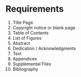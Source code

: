 # Requirements
1. Title Page
2. Copyright notice or blank page
3. Table of Contents
4. List of Figures
5. Abstract
6. Dedication / Acknowledgments
7. Text
8. Appendices
9. Supplemental Files
10. Bibliography
